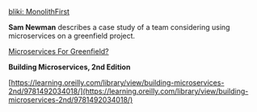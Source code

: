 
[bliki: MonolithFirst](https://martinfowler.com/bliki/MonolithFirst.html)

**Sam Newman** describes a case study of a team considering using microservices on a greenfield project.

[Microservices For Greenfield?](https://samnewman.io/blog/2015/04/07/microservices-for-greenfield/)

**Building Microservices, 2nd Edition**

[https://learning.oreilly.com/library/view/building-microservices-2nd/9781492034018/](https://learning.oreilly.com/library/view/building-microservices-2nd/9781492034018/)
